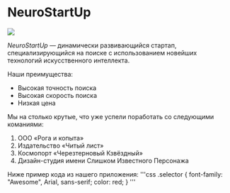 # NeuroStartUp

![](https://netology-code.github.io/git-homeworks/introduction/assets/logo.png)

*NeuroStartUp* — динамически развивающийся стартап, специализирующийся на поиске с использованием новейших технологий искусственного интеллекта.

Наши преимущества:
* Высокая точность поиска
* Высокая скорость поиска
* Низкая цена

Мы на столько крутые, что уже успели поработать со следующими команиями:
<ol>
<li>ООО «Рога и копыта»
<li>Издательство «Читый лист»
<li>Космопорт «Черезтерновый Кзвёздный»
<li>Дизайн-студия имени Слишком Известного Персонажа
</ol>

Ниже пример кода из нашего приложения:
'''css
.selector {
  font-family: "Awesome", Arial, sans-serif;
  color: red;
}
'''